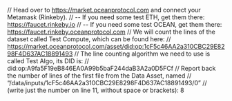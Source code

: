 // Head over to https://market.oceanprotocol.com and connect your Metamask (Rinkeby).
// -- If you need some test ETH, get them there: https://faucet.rinkeby.io
// -- If you need some test OCEAN, get them there: https://faucet.rinkeby.oceanprotocol.com
// We will count the lines of the dataset called Test Compute, which can be found here:
// https://market.oceanprotocol.com/asset/did:op:1cF5c46AA2a310CBC29E8298F4D637AC18891493
// The line counting algorithm we need to use is called Test Algo, its DID is:
// did:op:A9fa5F19eB846EA0A99b5baF244daB3A2a0D5FCf
// Report back the number of lines of the first file from the Data Asset, named 
// “/data/inputs/1cF5c46AA2a310CBC29E8298F4D637AC18891493/0”
// (write just the number on line 11, without space or brackets):
8
